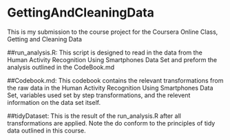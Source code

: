 # GettingAndCleaningData
This is my submission to the course project for the Coursera Online Class, Getting and Cleaning Data

##run_analysis.R:
This script is designed to read in the data from the Human Activity Recognition Using Smartphones Data Set and preform the analysis outlined in the CodeBook.md

##Codebook.md:
This codebook contains the relevant transformations from the raw data in the Human Activity Recognition Using Smartphones Data Set, variables used set by step transformations, and the relevent information on the data set itself.

##tidyDataset:
This is the result of the run_analysis.R after all transformations are applied. Note the do conform to the principles of tidy data outlined in this course.

